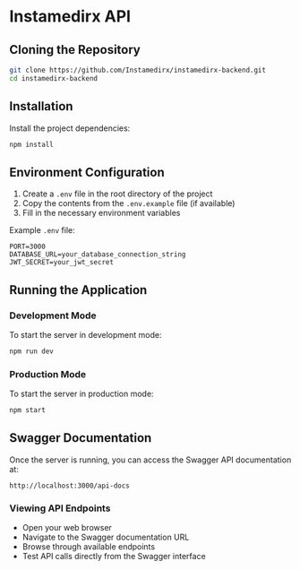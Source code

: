 # Instamedirx API

## Cloning the Repository

```bash
git clone https://github.com/Instamedirx/instamedirx-backend.git
cd instamedirx-backend
```

## Installation

Install the project dependencies:

```bash
npm install
```

## Environment Configuration

1. Create a `.env` file in the root directory of the project
2. Copy the contents from the `.env.example` file (if available)
3. Fill in the necessary environment variables

Example `.env` file:
```
PORT=3000
DATABASE_URL=your_database_connection_string
JWT_SECRET=your_jwt_secret
```


## Running the Application

### Development Mode

To start the server in development mode:

```bash
npm run dev
```

### Production Mode

To start the server in production mode:

```bash
npm start
```

## Swagger Documentation

Once the server is running, you can access the Swagger API documentation at:

```
http://localhost:3000/api-docs
```

### Viewing API Endpoints

- Open your web browser
- Navigate to the Swagger documentation URL
- Browse through available endpoints
- Test API calls directly from the Swagger interface
